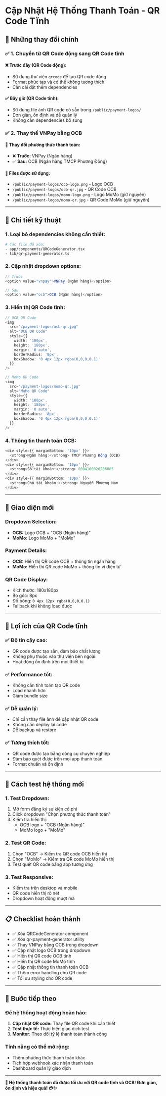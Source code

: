 # Cập Nhật Hệ Thống Thanh Toán - QR Code Tĩnh

## 🎯 **Những thay đổi chính**

### ✅ **1. Chuyển từ QR Code động sang QR Code tĩnh**

#### **❌ Trước đây (QR Code động):**
- Sử dụng thư viện `qrcode` để tạo QR code động
- Format phức tạp và có thể không tương thích
- Cần cài đặt thêm dependencies

#### **✅ Bây giờ (QR Code tĩnh):**
- Sử dụng file ảnh QR code có sẵn trong `/public/payment-logos/`
- Đơn giản, ổn định và dễ quản lý
- Không cần dependencies bổ sung

### ✅ **2. Thay thế VNPay bằng OCB**

#### **🔄 Thay đổi phương thức thanh toán:**
- ❌ **Trước:** VNPay (Ngân hàng)
- ✅ **Sau:** OCB (Ngân hàng TMCP Phương Đông)

#### **📁 Files được sử dụng:**
- `/public/payment-logos/ocb-logo.png` - Logo OCB
- `/public/payment-logos/ocb-qr.jpg` - QR Code OCB
- `/public/payment-logos/momo-logo.png` - Logo MoMo (giữ nguyên)
- `/public/payment-logos/momo-qr.jpg` - QR Code MoMo (giữ nguyên)

---

## 🔧 **Chi tiết kỹ thuật**

### **1. Loại bỏ dependencies không cần thiết:**
```bash
# Các file đã xóa:
- app/components/QRCodeGenerator.tsx
- lib/qr-payment-generator.ts
```

### **2. Cập nhật dropdown options:**
```typescript
// Trước
<option value="vnpay">VNPay (Ngân hàng)</option>

// Sau  
<option value="ocb">OCB (Ngân hàng)</option>
```

### **3. Hiển thị QR Code tĩnh:**
```typescript
// OCB QR Code
<img 
  src="/payment-logos/ocb-qr.jpg" 
  alt="OCB QR Code" 
  style={{ 
    width: '180px', 
    height: '180px', 
    margin: '0 auto',
    borderRadius: '8px',
    boxShadow: '0 4px 12px rgba(0,0,0,0.1)'
  }}
/>

// MoMo QR Code
<img 
  src="/payment-logos/momo-qr.jpg" 
  alt="MoMo QR Code" 
  style={{ 
    width: '180px', 
    height: '180px', 
    margin: '0 auto',
    borderRadius: '8px',
    boxShadow: '0 4px 12px rgba(0,0,0,0.1)'
  }}
/>
```

### **4. Thông tin thanh toán OCB:**
```typescript
<div style={{ marginBottom: '10px' }}>
  <strong>Ngân hàng:</strong> TMCP Phương Đông (OCB)
</div>
<div style={{ marginBottom: '10px' }}>
  <strong>Số tài khoản:</strong> 0004100026206005
</div>
<div style={{ marginBottom: '10px' }}>
  <strong>Chủ tài khoản:</strong> Nguyễn Phương Nam
</div>
```

---

## 🎨 **Giao diện mới**

### **Dropdown Selection:**
- **OCB:** Logo OCB + "OCB (Ngân hàng)"
- **MoMo:** Logo MoMo + "MoMo"

### **Payment Details:**
- **OCB:** Hiển thị QR code OCB + thông tin ngân hàng
- **MoMo:** Hiển thị QR code MoMo + thông tin ví điện tử

### **QR Code Display:**
- Kích thước: 180x180px
- Bo góc: 8px
- Đổ bóng: `0 4px 12px rgba(0,0,0,0.1)`
- Fallback khi không load được

---

## 🎯 **Lợi ích của QR Code tĩnh**

### **✅ Độ tin cậy cao:**
- QR code được tạo sẵn, đảm bảo chất lượng
- Không phụ thuộc vào thư viện bên ngoài
- Hoạt động ổn định trên mọi thiết bị

### **✅ Performance tốt:**
- Không cần tính toán tạo QR code
- Load nhanh hơn
- Giảm bundle size

### **✅ Dễ quản lý:**
- Chỉ cần thay file ảnh để cập nhật QR code
- Không cần deploy lại code
- Dễ backup và restore

### **✅ Tương thích tốt:**
- QR code được tạo bằng công cụ chuyên nghiệp
- Đảm bảo quét được trên mọi app thanh toán
- Format chuẩn và ổn định

---

## 🧪 **Cách test hệ thống mới**

### **1. Test Dropdown:**
1. Mở form đăng ký sự kiện có phí
2. Click dropdown "Chọn phương thức thanh toán"
3. Kiểm tra hiển thị:
   - OCB logo + "OCB (Ngân hàng)"
   - MoMo logo + "MoMo"

### **2. Test QR Code:**
1. Chọn "OCB" → Kiểm tra QR code OCB hiển thị
2. Chọn "MoMo" → Kiểm tra QR code MoMo hiển thị
3. Test quét QR code bằng app tương ứng

### **3. Test Responsive:**
- Kiểm tra trên desktop và mobile
- QR code hiển thị rõ nét
- Dropdown hoạt động mượt mà

---

## 📋 **Checklist hoàn thành**

- ✅ Xóa QRCodeGenerator component
- ✅ Xóa qr-payment-generator utility
- ✅ Thay VNPay bằng OCB trong dropdown
- ✅ Cập nhật logo OCB trong dropdown
- ✅ Hiển thị QR code OCB tĩnh
- ✅ Hiển thị QR code MoMo tĩnh
- ✅ Cập nhật thông tin thanh toán OCB
- ✅ Thêm error handling cho QR code
- ✅ Tối ưu styling cho QR code

---

## 🚀 **Bước tiếp theo**

### **Để hệ thống hoạt động hoàn hảo:**
1. **Cập nhật QR code:** Thay file QR code khi cần thiết
2. **Test thực tế:** Thực hiện giao dịch test
3. **Monitor:** Theo dõi tỷ lệ thanh toán thành công

### **Tính năng có thể mở rộng:**
- Thêm phương thức thanh toán khác
- Tích hợp webhook xác nhận thanh toán
- Dashboard quản lý giao dịch

---

**🎉 Hệ thống thanh toán đã được tối ưu với QR code tĩnh và OCB! Đơn giản, ổn định và hiệu quả! 💳✨**
